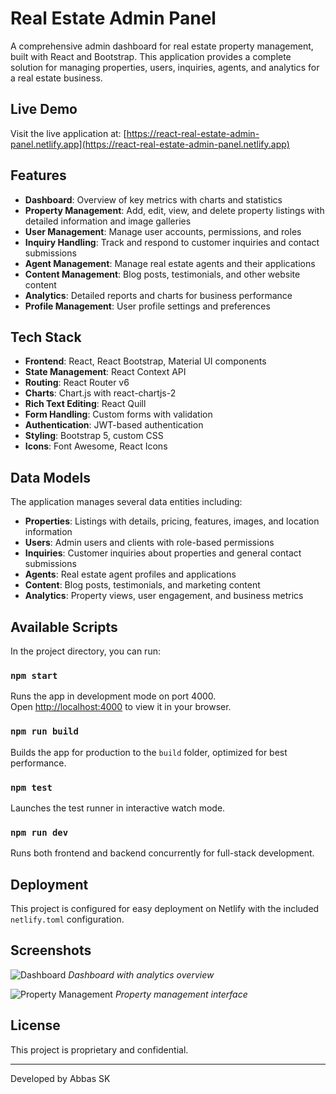 # Real Estate Admin Panel

A comprehensive admin dashboard for real estate property management, built with React and Bootstrap. This application provides a complete solution for managing properties, users, inquiries, agents, and analytics for a real estate business.

## Live Demo
Visit the live application at: [https://react-real-estate-admin-panel.netlify.app](https://react-real-estate-admin-panel.netlify.app)

## Features

- **Dashboard**: Overview of key metrics with charts and statistics
- **Property Management**: Add, edit, view, and delete property listings with detailed information and image galleries
- **User Management**: Manage user accounts, permissions, and roles
- **Inquiry Handling**: Track and respond to customer inquiries and contact submissions
- **Agent Management**: Manage real estate agents and their applications
- **Content Management**: Blog posts, testimonials, and other website content
- **Analytics**: Detailed reports and charts for business performance
- **Profile Management**: User profile settings and preferences

## Tech Stack

- **Frontend**: React, React Bootstrap, Material UI components
- **State Management**: React Context API
- **Routing**: React Router v6
- **Charts**: Chart.js with react-chartjs-2
- **Rich Text Editing**: React Quill
- **Form Handling**: Custom forms with validation
- **Authentication**: JWT-based authentication
- **Styling**: Bootstrap 5, custom CSS
- **Icons**: Font Awesome, React Icons

## Data Models

The application manages several data entities including:

- **Properties**: Listings with details, pricing, features, images, and location information
- **Users**: Admin users and clients with role-based permissions
- **Inquiries**: Customer inquiries about properties and general contact submissions
- **Agents**: Real estate agent profiles and applications
- **Content**: Blog posts, testimonials, and marketing content
- **Analytics**: Property views, user engagement, and business metrics

## Available Scripts

In the project directory, you can run:

### `npm start`

Runs the app in development mode on port 4000.\
Open [http://localhost:4000](http://localhost:4000) to view it in your browser.

### `npm run build`

Builds the app for production to the `build` folder, optimized for best performance.

### `npm test`

Launches the test runner in interactive watch mode.

### `npm run dev`

Runs both frontend and backend concurrently for full-stack development.

## Deployment

This project is configured for easy deployment on Netlify with the included `netlify.toml` configuration.

## Screenshots

![Dashboard](public/img/dashboard-screenshot.jpg)
*Dashboard with analytics overview*

![Property Management](public/img/properties-screenshot.jpg)
*Property management interface*

## License

This project is proprietary and confidential.

---
Developed by Abbas SK
